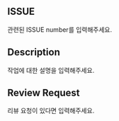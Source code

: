 ## ISSUE
관련된 ISSUE number를 입력해주세요.

## Description
작업에 대한 설명을 입력해주세요.

## Review Request
리뷰 요청이 있다면 입력해주세요.
